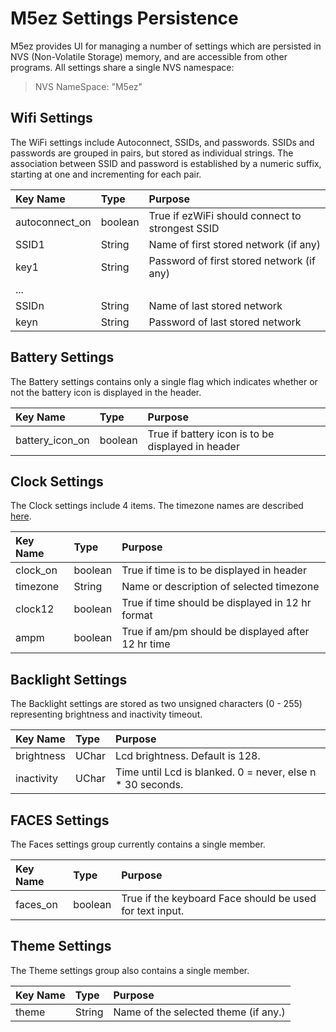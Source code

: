 # M5ez Settings Persistence

M5ez provides UI for managing a number of settings which are persisted in NVS (Non-Volatile Storage) memory, and are accessible from other programs.
All settings share a single NVS namespace:

> NVS NameSpace:  "M5ez"

## Wifi Settings

The WiFi settings include Autoconnect, SSIDs, and passwords. SSIDs and passwords are grouped in pairs, but stored as individual strings.
The association between SSID and password is established by a numeric suffix, starting at one and incrementing for each pair.

| Key Name       | Type    | Purpose                                         |
| :------------- | :------ | :---------------------------------------------- |
| autoconnect_on | boolean | True if ezWiFi should connect to strongest SSID |
| SSID1          | String  | Name of first stored network (if any)           |
| key1           | String  | Password of first stored network (if any)       |
| ...                                                                        |
| SSIDn          | String  | Name of last stored network                     |
| keyn           | String  | Password of last stored network                 |

## Battery Settings

The Battery settings contains only a single flag which indicates whether or not the battery icon is displayed in the header.

| Key Name        | Type    | Purpose                                           |
| :-------------- | :------ | :------------------------------------------------ |
| battery_icon_on | boolean | True if battery icon is to be displayed in header |

## Clock Settings

The Clock settings include 4 items. The timezone names are described  [here](https://en.wikipedia.org/wiki/List_of_tz_database_time_zones).

| Key Name        | Type    | Purpose                                            |
| :-------------- | :------ | :------------------------------------------------- |
| clock_on        | boolean | True if time is to be displayed in header          |
| timezone        | String  | Name or description of selected timezone           |
| clock12         | boolean | True if time should be displayed in 12 hr format   |
| ampm            | boolean | True if am/pm should be displayed after 12 hr time |

## Backlight Settings

The Backlight settings are stored as two unsigned characters (0 - 255) representing brightness and inactivity timeout.

| Key Name        | Type    | Purpose                                                    |
| :-------------- | :------ | :--------------------------------------------------------- |
| brightness      | UChar   | Lcd brightness. Default is 128.                            |
| inactivity      | UChar   | Time until Lcd is blanked. 0 = never, else n * 30 seconds. |

## FACES Settings

The Faces settings group currently contains a single member.

| Key Name        | Type    | Purpose                                                    |
| :-------------- | :------ | :--------------------------------------------------------- |
| faces_on        | boolean | True if the keyboard Face should be used for text input.   |

## Theme Settings

The Theme settings group also contains a single member.

| Key Name        | Type    | Purpose                                                    |
| :-------------- | :------ | :--------------------------------------------------------- |
| theme           | String  | Name of the selected theme (if any.)                       |
